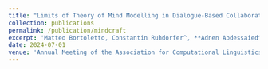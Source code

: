```yaml
---
title: "Limits of Theory of Mind Modelling in Dialogue-Based Collaborative Plan Acquisition"
collection: publications
permalink: /publication/mindcraft
excerpt: 'Matteo Bortoletto, Constantin Ruhdorfer^, **Adnen Abdessaied^**, Lei Shi, Andreas Bulling. [[Paper]](https://arxiv.org/abs/2405.12621)'
date: 2024-07-01
venue: 'Annual Meeting of the Association for Computational Linguistics (ACL)'
---
```

